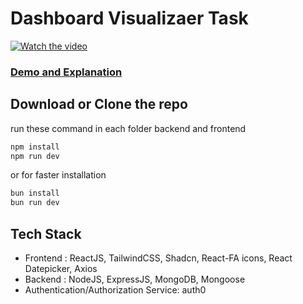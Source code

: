 # Dashboard Visualizaer Task

[![Watch the video](https://img.youtube.com/vi/ohnAR_onlBg/maxresdefault.jpg)](https://youtu.be/ohnAR_onlBg)

### [Demo and Explanation ](https://youtu.be/ohnAR_onlBg)

## Download or Clone the repo
run these command in each folder backend and frontend

```bash
npm install 
npm run dev
```
or for faster installation 

```bash
bun install
bun run dev
```

## Tech Stack 
- Frontend : ReactJS, TailwindCSS, Shadcn, React-FA icons, React Datepicker, Axios
- Backend : NodeJS, ExpressJS, MongoDB, Mongoose
- Authentication/Authorization Service: auth0

